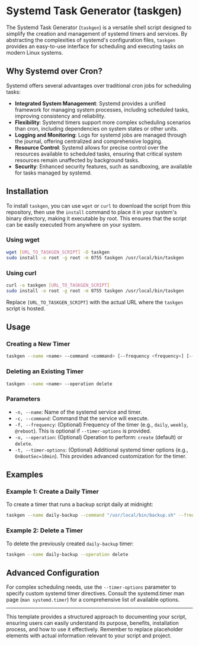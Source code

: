 # Systemd Task Generator (taskgen)

The Systemd Task Generator (`taskgen`) is a versatile shell script designed to simplify the creation and management of systemd timers and services. By abstracting the complexities of systemd's configuration files, `taskgen` provides an easy-to-use interface for scheduling and executing tasks on modern Linux systems.

## Why Systemd over Cron?

Systemd offers several advantages over traditional cron jobs for scheduling tasks:

- **Integrated System Management**: Systemd provides a unified framework for managing system processes, including scheduled tasks, improving consistency and reliability.
- **Flexibility**: Systemd timers support more complex scheduling scenarios than cron, including dependencies on system states or other units.
- **Logging and Monitoring**: Logs for systemd jobs are managed through the journal, offering centralized and comprehensive logging.
- **Resource Control**: Systemd allows for precise control over the resources available to scheduled tasks, ensuring that critical system resources remain unaffected by background tasks.
- **Security**: Enhanced security features, such as sandboxing, are available for tasks managed by systemd.

## Installation

To install `taskgen`, you can use `wget` or `curl` to download the script from this repository, then use the `install` command to place it in your system's binary directory, making it executable by root. This ensures that the script can be easily executed from anywhere on your system.

### Using wget

```bash
wget [URL_TO_TASKGEN_SCRIPT] -O taskgen
sudo install -o root -g root -m 0755 taskgen /usr/local/bin/taskgen
```

### Using curl

```bash
curl -o taskgen [URL_TO_TASKGEN_SCRIPT]
sudo install -o root -g root -m 0755 taskgen /usr/local/bin/taskgen
```

Replace `[URL_TO_TASKGEN_SCRIPT]` with the actual URL where the `taskgen` script is hosted.

## Usage

### Creating a New Timer

```bash
taskgen --name <name> --command <command> [--frequency <frequency>] [--timer-options <options>] [--operation create]
```

### Deleting an Existing Timer

```bash
taskgen --name <name> --operation delete
```

### Parameters

- `-n, --name`: Name of the systemd service and timer.
- `-c, --command`: Command that the service will execute.
- `-f, --frequency`: (Optional) Frequency of the timer (e.g., `daily`, `weekly`, `@reboot`). This is optional if `--timer-options` is provided.
- `-o, --operation`: (Optional) Operation to perform: `create` (default) or `delete`.
- `-t, --timer-options`: (Optional) Additional systemd timer options (e.g., `OnBootSec=10min`). This provides advanced customization for the timer.

## Examples

### Example 1: Create a Daily Timer

To create a timer that runs a backup script daily at midnight:

```bash
taskgen --name daily-backup --command "/usr/local/bin/backup.sh" --frequency daily
```

### Example 2: Delete a Timer

To delete the previously created `daily-backup` timer:

```bash
taskgen --name daily-backup --operation delete
```

## Advanced Configuration

For complex scheduling needs, use the `--timer-options` parameter to specify custom systemd timer directives. Consult the systemd.timer man page (`man systemd.timer`) for a comprehensive list of available options.

---

This template provides a structured approach to documenting your script, ensuring users can easily understand its purpose, benefits, installation process, and how to use it effectively. Remember to replace placeholder elements with actual information relevant to your script and project.
